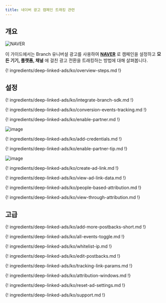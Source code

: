 ```yaml
---
title: 네이버 광고 캠페인 트래킹 관련
---
```

## 개요

![NAVER](https://cdn.branch.io/branch-assets/ad-partner-manager/386574786681131050/Naver_Logotype-1547088963741.png)

이 가이드에서는 Branch 유니버설 광고를 사용하여 **[NAVER](https://www.naver.com/)** 로 캠페인을 설정하고 **모든 기기, 플랫폼, 채널** 에 걸친 광고 전환을 트래킹하는 방법에 대해 살펴봅니다.

{! ingredients/deep-linked-ads/ko/overview-steps.md !}

## 설정

{! ingredients/deep-linked-ads/ko/integrate-branch-sdk.md !}

{! ingredients/deep-linked-ads/ko/conversion-events-tracking.md !}

{! ingredients/deep-linked-ads/ko/enable-partner.md !}

![image](/images/pages/deep-linked-ads/naver/naver-enable.png)

{! ingredients/deep-linked-ads/ko/add-credentials.md !}

{! ingredients/deep-linked-ads/ko/enable-partner-tip.md !}

![image](/images/pages/deep-linked-ads/naver/naver-postbacks.png)

{! ingredients/deep-linked-ads/ko/create-ad-link.md !}

{! ingredients/deep-linked-ads/ko/view-ad-link-data.md !}

{! ingredients/deep-linked-ads/ko/people-based-attribution.md !}

{! ingredients/deep-linked-ads/ko/view-through-attribution.md !}

## 고급

{! ingredients/deep-linked-ads/ko/add-more-postbacks-short.md !}

{! ingredients/deep-linked-ads/ko/all-events-toggle.md !}

{! ingredients/deep-linked-ads/ko/whitelist-ip.md !}

{! ingredients/deep-linked-ads/ko/edit-postbacks.md !}

{! ingredients/deep-linked-ads/ko/tracking-link-params.md !}

{! ingredients/deep-linked-ads/ko/attribution-windows.md !}

{! ingredients/deep-linked-ads/ko/reset-ad-settings.md !}

{! ingredients/deep-linked-ads/ko/support.md !}
